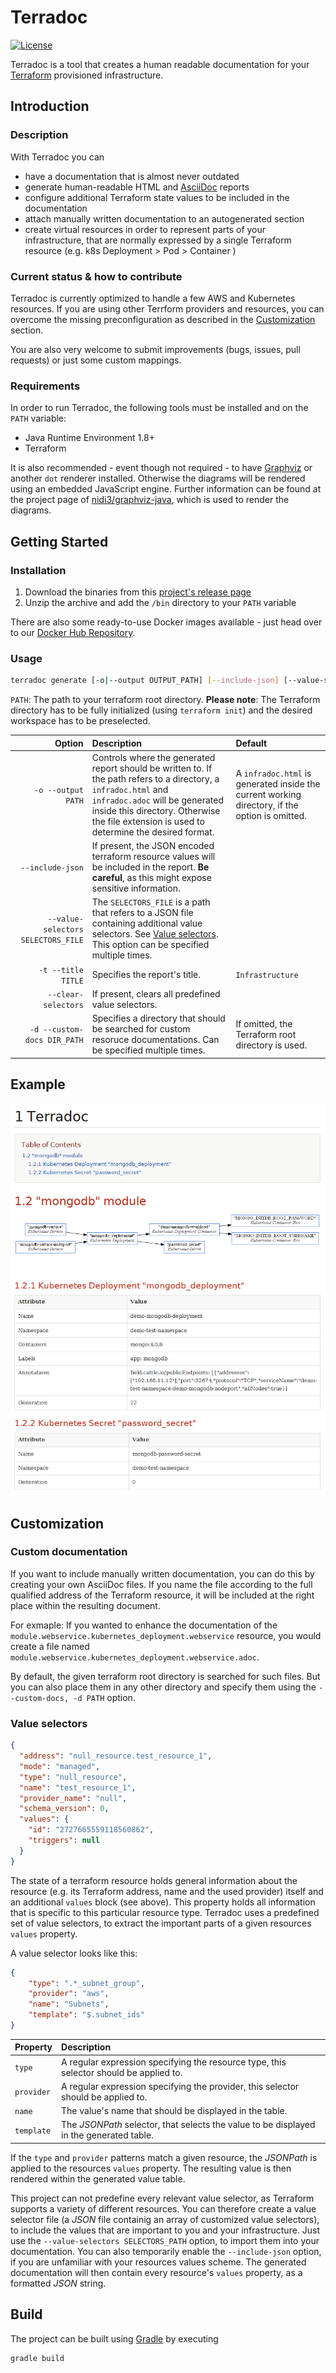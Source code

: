 # Terradoc
[![License](https://img.shields.io/badge/License-Apache%202.0-blue.svg)](https://opensource.org/licenses/Apache-2.0)

Terradoc is a tool that creates a human readable documentation for your [Terraform](https://www.terraform.io/) provisioned infrastructure.

## Introduction

### Description
With Terradoc you can
* have a documentation that is almost never outdated
* generate human-readable HTML and [AsciiDoc](http://asciidoc.org/) reports
* configure additional Terraform state values to be included in the documentation
* attach manually written documentation to an autogenerated section
* create virtual resources in order to represent parts of your infrastructure, that are normally expressed by a single Terraform resource (e.g. k8s Deployment > Pod > Container )

### Current status & how to contribute
Terradoc is currently optimized to handle a few AWS and Kubernetes resources. If you are using other Terrform providers and resources, you can overcome the 
missing preconfiguration as described in the [Customization](#customization) section.

You are also very welcome to submit improvements (bugs, issues, pull requests) or just some custom mappings.

### Requirements
In order to run Terradoc, the following tools must be installed and on the ``PATH`` variable:
* Java Runtime Environment 1.8+
* Terraform

It is also recommended - event though not required - to have [Graphviz](http://www.graphviz.org/) or another ``dot`` renderer installed. Otherwise the diagrams
will be rendered using an embedded JavaScript engine. Further information can be found at the project page of
[nidi3/graphviz-java](https://github.com/nidi3/graphviz-java), which is used to render the diagrams.

## Getting Started

### Installation
1. Download the binaries from this [project's release page](releases)
2. Unzip the archive and add the ``/bin`` directory to your ``PATH`` variable

There are also some ready-to-use Docker images available - just head over to our [Docker Hub Repository](https://hub.docker.com/r/lisegmbh/terradoc).

### Usage

```sh
terradoc generate [-o|--output OUTPUT_PATH] [--include-json] [--value-selectors SELECTORS_FILE] [--title|-t TITLE] PATH
```

``PATH``: The path to your terraform root directory. **Please note**: The Terraform directory has to be fully initialized (using ``terraform init``)
and the desired workspace has to be preselected.


| Option | Description | Default |
| ------:| :---------- |:--------|
| ``-o --output PATH`` | Controls where the generated report should be written to. If the path refers to a directory, a ``infradoc.html`` and ``infradoc.adoc`` will be generated inside this directory. Otherwise the file extension is used to determine the desired format. | A ``infradoc.html`` is generated inside the current working directory, if the option is omitted. |
| ``--include-json`` | If present, the JSON encoded terraform resource values will be included in the report. **Be careful**, as this might expose sensitive information. | |
| ``--value-selectors SELECTORS_FILE`` | The ``SELECTORS_FILE`` is a path that refers to a JSON file containing additional value selectors. See [Value selectors](#value-selectors). This option can be specified multiple times. | | 
| ``-t --title TITLE`` | Specifies the report's title. | ``Infrastructure`` |
| ``--clear-selectors`` | If present, clears all predefined value selectors. | |
| ``-d --custom-docs DIR_PATH`` | Specifies a directory that should be searched for custom resoruce documentations. Can be specified multiple times. | If omitted, the Terraform root directory is used. |
 
## Example
![Terradoc Preview](screenshot.png)

## Customization

### Custom documentation
If you want to include manually written documentation, you can do this by creating your own AsciiDoc files. If you name the file according to the full 
qualified address of the Terraform resource, it will be included at the right place within the resulting document.

For exmaple: If you wanted to enhance the documentation of the ``module.webservice.kubernetes_deployment.webservice`` resource, you would create a file named
``module.webservice.kubernetes_deployment.webservice.adoc``. 

By default, the given terraform root directory is searched for such files. But you can also place them in any other directory and specify them using the 
``--custom-docs, -d PATH`` option.

### Value selectors
 
```json
{
  "address": "null_resource.test_resource_1",
  "mode": "managed",
  "type": "null_resource",
  "name": "test_resource_1",
  "provider_name": "null",
  "schema_version": 0,
  "values": {
    "id": "2727665559118560862",
    "triggers": null
  }
}
```
The state of a terraform resource holds general information about the resource (e.g. its Terraform address, name and the used provider) itself and an 
additional ``values`` block (see above). This property holds all information that is specific to this particular resource type. Terradoc uses a predefined set
of value selectors, to extract the important parts of a given resources ``values`` property.

A value selector looks like this:
```json
{
    "type": ".*_subnet_group",
    "provider": "aws",
    "name": "Subnets",
    "template": "$.subnet_ids"
}
```
| Property | Description |
| -------- | :------------ |
| ``type`` | A regular expression specifying the resource type, this selector should be applied to. |
| ``provider`` | A regular expression specifying the provider, this selector should be applied to. |
| ``name`` | The value's name that should be displayed in the table. |
| ``template`` | The *JSONPath* selector, that selects the value to be displayed in the generated table. |

If the ``type`` and ``provider`` patterns match a given resource, the *JSONPath* is applied to the resources ``values`` property. The resulting value is then
rendered within the generated value table.

This project can not predefine every relevant value selector, as Terraform supports a variety of different resources. You can therefore create a value selector 
file (a *JSON* file containig an array of customized value selectors), to include the values that are important to you and your infrastructure. Just use the
``--value-selectors SELECTORS_PATH`` option, to import them into your documentation. You can also temporarily enable the ``--include-json`` option, if you are unfamiliar
with your resources values scheme. The generated documentation will then contain every resource's ``values`` property, as a formatted *JSON* string.



## Build
The project can be built using [Gradle](https://gradle.org/) by executing
```sh
gradle build
```
